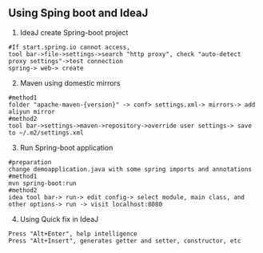 Using Sping boot and IdeaJ
---
1. IdeaJ create Spring-boot project
```
#If start.spring.io cannot access, 
tool bar->file->settings->search "http proxy", check "auto-detect proxy settings"->test connection
spring-> web-> create
```
2. Maven using domestic mirrors
```
#method1
folder "apache-maven-{version}" -> conf> settings.xml-> mirrors-> add aliyun mirror
#method2
tool bar->settings->maven->repository->override user settings-> save to ~/.m2/settings.xml
```
3. Run Spring-boot application
```
#preparation
change demoapplication.java with some spring imports and annotations
#method1
mvn spring-boot:run
#method2
idea tool bar-> run-> edit config-> select module, main class, and other options-> run -> visit localhost:8080
```
4. Using Quick fix in IdeaJ
```
Press "Alt+Enter", help intelligence
Press "Alt+Insert", generates getter and setter, constructor, etc
```
